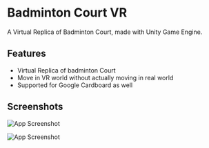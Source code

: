 
# Badminton Court VR

A Virtual Replica of Badminton Court, made with Unity Game Engine.
## Features

- Virtual Replica of badminton Court
- Move in VR world without actually moving in real world
- Supported for Google Cardboard as well



## Screenshots

![App Screenshot](https://tejasbadone.web.app/assets/img/portfolio/apps/vr/1-01.png)

![App Screenshot](https://tejasbadone.web.app/assets/img/portfolio/apps/vr/2-01.png)





